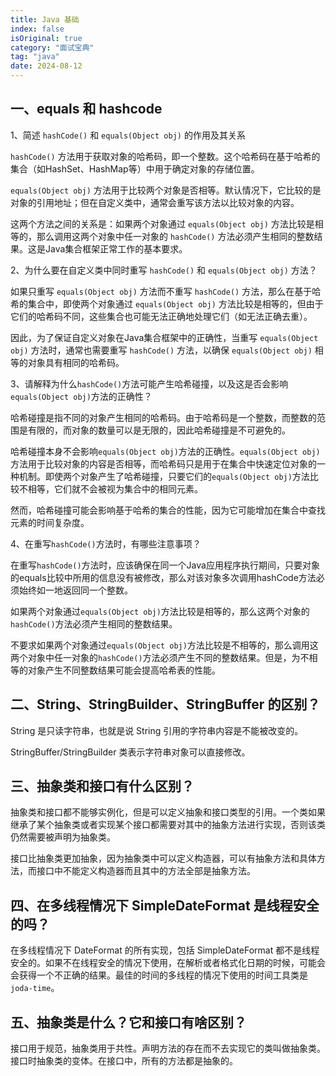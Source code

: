 ```yaml
---
title: Java 基础
index: false
isOriginal: true
category: "面试宝典"
tag: "java"
date: 2024-08-12
---
```


## 一、equals 和 hashcode

1、简述 `hashCode()` 和 `equals(Object obj)` 的作用及其关系

`hashCode()` 方法用于获取对象的哈希码，即一个整数。这个哈希码在基于哈希的集合（如HashSet、HashMap等）中用于确定对象的存储位置。

`equals(Object obj)` 方法用于比较两个对象是否相等。默认情况下，它比较的是对象的引用地址；但在自定义类中，通常会重写该方法以比较对象的内容。

这两个方法之间的关系是：如果两个对象通过 `equals(Object obj)` 方法比较是相等的，那么调用这两个对象中任一对象的 `hashCode()` 方法必须产生相同的整数结果。这是Java集合框架正常工作的基本要求。

2、为什么要在自定义类中同时重写 `hashCode()` 和 `equals(Object obj)` 方法？

如果只重写 `equals(Object obj)` 方法而不重写 `hashCode()` 方法，那么在基于哈希的集合中，即使两个对象通过 `equals(Object obj)` 方法比较是相等的，但由于它们的哈希码不同，这些集合也可能无法正确地处理它们（如无法正确去重）。

因此，为了保证自定义对象在Java集合框架中的正确性，当重写 `equals(Object obj)` 方法时，通常也需要重写 `hashCode()` 方法，以确保 `equals(Object obj)` 相等的对象具有相同的哈希码。

3、请解释为什么`hashCode()`方法可能产生哈希碰撞，以及这是否会影响`equals(Object obj)`方法的正确性？
   
哈希碰撞是指不同的对象产生相同的哈希码。由于哈希码是一个整数，而整数的范围是有限的，而对象的数量可以是无限的，因此哈希碰撞是不可避免的。

哈希碰撞本身不会影响`equals(Object obj)`方法的正确性。`equals(Object obj)`方法用于比较对象的内容是否相等，而哈希码只是用于在集合中快速定位对象的一种机制。即使两个对象产生了哈希碰撞，只要它们的`equals(Object obj)`方法比较不相等，它们就不会被视为集合中的相同元素。

然而，哈希碰撞可能会影响基于哈希的集合的性能，因为它可能增加在集合中查找元素的时间复杂度。

4、在重写`hashCode()`方法时，有哪些注意事项？

在重写`hashCode()`方法时，应该确保在同一个Java应用程序执行期间，只要对象的equals比较中所用的信息没有被修改，那么对该对象多次调用hashCode方法必须始终如一地返回同一个整数。

如果两个对象通过`equals(Object obj)`方法比较是相等的，那么这两个对象的`hashCode()`方法必须产生相同的整数结果。

不要求如果两个对象通过`equals(Object obj)`方法比较是不相等的，那么调用这两个对象中任一对象的`hashCode()`方法必须产生不同的整数结果。但是，为不相等的对象产生不同整数结果可能会提高哈希表的性能。

## 二、String、StringBuilder、StringBuffer 的区别？

String 是只读字符串，也就是说 String 引用的字符串内容是不能被改变的。

StringBuffer/StringBuilder 类表示字符串对象可以直接修改。

## 三、抽象类和接口有什么区别？

抽象类和接口都不能够实例化，但是可以定义抽象和接口类型的引用。一个类如果继承了某个抽象类或者实现某个接口都需要对其中的抽象方法进行实现，否则该类仍然需要被声明为抽象类。

接口比抽象类更加抽象，因为抽象类中可以定义构造器，可以有抽象方法和具体方法，而接口中不能定义构造器而且其中的方法全部是抽象方法。

## 四、在多线程情况下 SimpleDateFormat 是线程安全的吗？

在多线程情况下 DateFormat 的所有实现，包括 SimpleDateFormat 都不是线程安全的。如果不在线程安全的情况下使用，在解析或者格式化日期的时候，可能会会获得一个不正确的结果。最佳的时间的多线程的情况下使用的时间工具类是 `joda-time`。

## 五、抽象类是什么？它和接口有啥区别？

接口用于规范，抽象类用于共性。声明方法的存在而不去实现它的类叫做抽象类。接口时抽象类的变体。在接口中，所有的方法都是抽象的。
